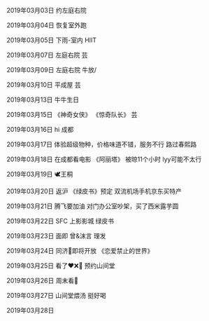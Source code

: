 2019年03月03日
约左庭右院

2019年03月04日
恢复室外跑

2019年03月05日
下雨-室内 HIIT

2019年03月07日
左庭右院 芸

2019年03月09日
左庭右院 牛放/

2019年03月10日
平成屋 芸

2019年03月13日
牛牛生日

2019年03月15日
《神奇女侠》
《惊奇队长》 芸

2019年03月16日
hi 成都

2019年03月17日
体验超级物种，价格味道不错，服务不行
路过春熙路

2019年03月18日
在成都看电影 《阿丽塔》
被晾11个小时 lyy可能不太行

2019年03月19日
🕊王桐

2019年03月20日
返沪
《绿皮书》预定
双流机场手机京东买特产

2019年03月21日
腾飞要加油
对门办公室吵架，买了西米露芋圆

2019年03月22日
SFC 上影影城 绿皮书

2019年03月23日
面即 曾&沫言
理发

2019年03月24日
同济🌸即将开放
《恋爱禁止的世界》

2019年03月25日
看了❤️❌🤖
预约山间堂

2019年03月26日
周末看🌸

2019年03月27日
山间堂煨汤 挺好喝

2019年03月28日
